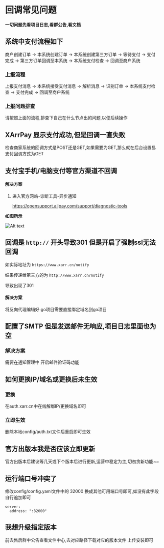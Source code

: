 # 回调常见问题

**一切问题先看项目日志,看群公告,看文档**


## 系统中支付流程如下

商户创建订单 -> 本系统创建订单 -> 本系统创建第三方订单 -> 等待支付 -> 支付完成 -> 第三方订单回调至本系统 -> 本系统支付检查 -> 回调至商户系统

### 上报流程
上报支付消息 -> 本系统接受支付消息 -> 解析消息 -> 识别订单 -> 本系统支付检查 -> 支付完成 -> 回调至商户系统


### 上报问题排查
请按照上面的流程,排查下自己在什么节点出的问题,以便后续操作


## XArrPay 显示支付成功,但是回调一直失败
检查商家系统的回调方式是POST还是GET,如果需要为GET,那么就在后台设置易支付回调方式为GET



## 支付宝手机/电脑支付等官方渠道不回调

#### 解决方案

1. 进入官方网站-诊断工具-异步通知

    https://opensupport.alipay.com/support/diagnostic-tools

**如图所示**

![Alt text](/assets/images/merchant/questions/alipay_zd.png)


## 回调是 `http://` 开头导致301 但是开启了强制ssl无法回调

如实际地址为 `https://www.xarr.cn/notify`

结果传递给第三方的为 `http://www.xarr.cn/notify`

导致出现了301

#### 解决方案
将反向代理编辑好 go项目需要直接绑定域名到go项目



## 配置了SMTP 但是发送邮件无响应,项目日志里面也为空

### 解决方案
需要在通知管理中 开启邮件验证码功能


## 如何更换IP/域名或更换后未生效
### 更换
在auth.xarr.cn中在线解绑IP/更换域名即可

### 立即生效
删除本地config/auth.txt文件后重启即可生效


## 官方出版本我是否应该立即更新

官方出版本后建议等几天或下个版本后进行更新,运营中稳定为主,切勿贪新功能~~

## 运行端口号冲突了
修改config/config.yaml文件中的 32000 换成其他可用端口号即可,如没有此字段 自行追加即可
```
server:
  address: ":32000"
```

## 我想升级指定版本
前去售后群中公告查看文件中心,去对应路径下载对应的版本文件 上传安装即可
